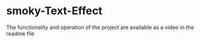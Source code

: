 # smoky-Text-Effect
The functionality and operation of the project are available as a video in the readme file
